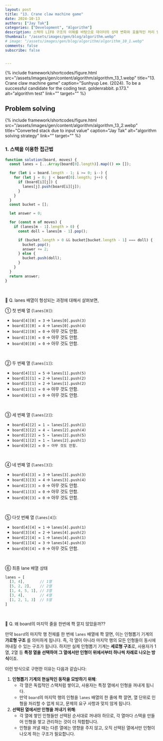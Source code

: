 ```yaml
---
layout: post
title: "13. Crane claw machine game"
date: 2024-10-13
authors: ["Jay Tak"]
categories: ["Development", "Algorithm"]
description: 스택의 LIFO 구조의 이해를 바탕으로 데이터의 상태 변화와 효율적인 처리 방법
thumbnail: "/assets/images/gen/blog/algorithm.webp"
# image: "/assets/images/gen/blog/algorithm/algorithm_10_1.webp"
comments: false
subscribe: false


---
```


{% include framework/shortcodes/figure.html src="/assets/images/gen/content/algorithm/algorithm_13_1.webp" title="13. Crane claw machine game" caption="Sunhyup Lee. (2024). To be a successful candidate for the coding test. goldenrabbit. p.173." alt="algorithm test" link="" target="" %}

## Problem solving 

{% include framework/shortcodes/figure.html src="/assets/images/gen/content/algorithm/algorithm_13_2.webp" title="Converted stack due to input value" caption="Jay Tak" alt="algorithm solving strategy" link="" target="" %}

### 1. 스택을 이용한 접근법

```javascript
function solution(board, moves) {
  const lanes = [...Array(board[0].length)].map(() => []);

  for (let i = board.length - 1; i >= 0; i--) {
    for (let j = 0; j < board[0].length; j++) {
      if (board[i][j]) {
        lanes[j].push(board[i][j]);
      }
    }
  }
  const bucket = [];

  let answer = 0;

  for (const m of moves) {
    if (lanes[m - 1].length > 0) {
      const doll = lanes[m - 1].pop();

      if (bucket.length > 0 && bucket[bucket.length - 1] === doll) {
        bucket.pop();
        answer += 2;
      } else {
        bucket.push(doll);
      }
    }
  }
  return answer;
}

```

<br>

🧐 Q. lanes 배열이 형성되는 과정에 대해서 살펴보면,  <br>

① 첫 번째 열 (`lanes[0]`):

- `board[4][0] = 3` → `lanes[0].push(3)`
- `board[3][0] = 4` → `lanes[0].push(4)`
- `board[2][0] = 0` → 아무 것도 안함.
- `board[1][0] = 0` → 아무 것도 안함.
- `board[0][0] = 0` → 아무 것도 안함.

<br>

② 두 번째 열 (`lanes[1]`):

- `board[4][1] = 5` → `lanes[1].push(5)`
- `board[3][1] = 2` → `lanes[1].push(2)`
- `board[2][1] = 2` → `lanes[1].push(2)`
- `board[1][1] = 0` → 아무 것도 안함.
- `board[0][1] = 0` → 아무 것도 안함.

<br>

③ 세 번째 열 (`lanes[2]`):

- `board[4][2] = 1 → lanes[2].push(1)`
- `board[3][2] = 4 → lanes[2].push(4)`
- `board[2][2] = 5 → lanes[2].push(5)`
- `board[1][2] = 1 → lanes[2].push(1)`
- `board[0][2] = 0 → 아무 것도 안함.`

<br>

④ 네 번째 열 (`lanes[3]`):

- `board[4][3] = 3` → `lanes[3].push(3)`
- `board[3][3] = 4` → `lanes[3].push(4)`
- `board[2][3] = 0` → 아무 것도 안함.
- `board[1][3] = 0` → 아무 것도 안함.
- `board[0][3] = 0` → 아무 것도 안함.

<br>

⑤ 다섯 번째 열 (`lanes[4]`):

- `board[4][4] = 1` → `lanes[4].push(1)`
- `board[3][4] = 2` → `lanes[4].push(2)`
- `board[2][4] = 1` → `lanes[4].push(1)`
- `board[1][4] = 3` → `lanes[4].push(3)`
- `board[0][4] = 0` → 아무 것도 안함.

<br>

⑥  최종 lane 배열 상태

```javascript
lanes = [
  [3, 4],       // 1열
  [5, 2, 2],    // 2열
  [1, 4, 5, 1], // 3열
  [3, 4],       // 4열
  [1, 2, 1, 3]  // 5열
]
```

<br>

🧐 Q. 왜 board의 마지막 줄을 한번에 쫙 깔지 않았을까??  <br>

만약 `board`의 마지막 행 전체를 한 번에 `lanes` 배열에 쫙 깔면, 이는 인형뽑기 기계의 **가로형 구조** 를 의미하게 됩니다. 즉, 각 열이 아니라 마지막 행의 모든 인형들이 동시에 꺼내질 수 있는 구조가 됩니다. 하지만 실제 인형뽑기 기계는 **세로형 구조**로, 사용자가 1열, 2열 등 **특정 열을 선택하여 그 열에서만 인형이 위에서부터 하나씩 차례로 나오는 방식**이죠.

이런 방식으로 구현한 이유는 다음과 같습니다:

1. **인형뽑기 기계의 현실적인 동작을 모방하기 위해**:
   - 각 열은 독립적인 스택처럼 쌓이고, 사용자는 특정 열에서 인형을 꺼내게 됩니다.
   - 만약 `board`의 마지막 행의 인형을 `lanes` 배열의 한 줄에 쫙 깔면, 열 단위로 인형을 처리할 수 없게 되고, 문제의 요구 사항과 맞지 않게 됩니다.
2. **선택된 열에서만 인형을 꺼내기 위해**:
   - 각 열에 쌓인 인형들만 선택된 순서대로 꺼내야 하므로, 각 열마다 스택을 만들어 인형을 쌓고 관리하는 것이 더 적합합니다.
   - 인형을 꺼낼 때는 다른 열에는 영향을 주지 않고, 오직 선택된 열에서만 인형이 나오게 하는 구조가 필요합니다.

<br><br><br>